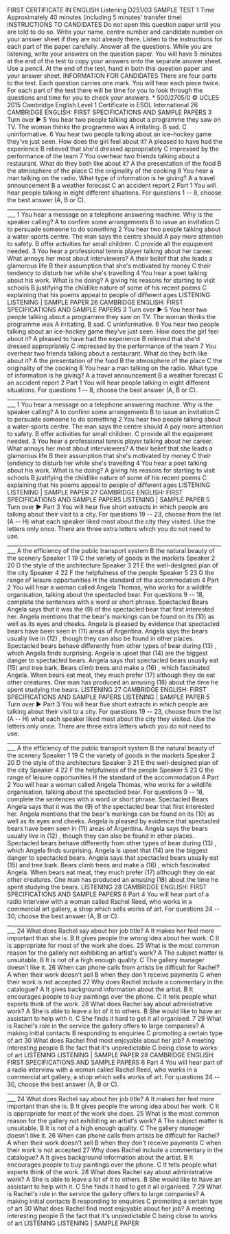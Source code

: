 FIRST CERTIFICATE IN ENGLISH Listening D251/03 SAMPLE TEST 1 Time
Approximately 40 minutes (including 5 minutes' transfer time)
INSTRUCTIONS TO CANDIDATES Do not open this question paper until you are
told to do so. Write your name, centre number and candidate number on
your answer sheet if they are not already there. Listen to the
instructions for each part of the paper carefully. Answer all the
questions. While you are listening, write your answers on the question
paper. You will have 5 minutes at the end of the test to copy your
answers onto the separate answer sheet. Use a pencil. At the end of the
test, hand in both this question paper and your answer sheet.
INFORMATION FOR CANDIDATES There are four parts to the test. Each
question carries one mark. You will hear each piece twice. For each part
of the test there will be time for you to look through the questions and
time for you to check your answers. \* 500/2705/0 © UCLES 2015 Cambridge
English Level 1 Certificate in ESOL International 26 CAMBRIDGE ENGLISH:
FIRST SPECIFICATIONS AND SAMPLE PAPERS 3 Turn over ► 5 You hear two
people talking about a programme they saw on TV. The woman thinks the
programme was A irritating. B sad. C uninformative. 6 You hear two
people talking about an ice-hockey game they've just seen. How does the
girl feel about it? A pleased to have had the experience B relieved that
she'd dressed appropriately C impressed by the performance of the team 7
You overhear two friends talking about a restaurant. What do they both
like about it? A the presentation of the food B the atmosphere of the
place C the originality of the cooking 8 You hear a man talking on the
radio. What type of information is he giving? A a travel announcement B
a weather forecast C an accident report 2 Part 1 You will hear people
talking in eight different situations. For questions 1 -- 8, choose the
best answer (A, B or C).
\_\_\_\_\_\_\_\_\_\_\_\_\_\_\_\_\_\_\_\_\_\_\_\_\_\_\_\_\_\_\_\_\_\_\_\_\_\_\_\_\_\_\_\_\_\_\_\_\_\_\_\_\_\_\_\_\_\_\_\_\_\_\_\_\_\_\_\_\_\_\_\_\_\_\_\_\_\_\_\_\_
1 You hear a message on a telephone answering machine. Why is the
speaker calling? A to confirm some arrangements B to issue an invitation
C to persuade someone to do something 2 You hear two people talking
about a water-sports centre. The man says the centre should A pay more
attention to safety. B offer activities for small children. C provide
all the equipment needed. 3 You hear a professional tennis player
talking about her career. What annoys her most about interviewers? A
their belief that she leads a glamorous life B their assumption that
she's motivated by money C their tendency to disturb her while she's
travelling 4 You hear a poet talking about his work. What is he doing? A
giving his reasons for starting to visit schools B justifying the
childlike nature of some of his recent poems C explaining that his poems
appeal to people of different ages LISTENING LISTENING \| SAMPLE PAPER
26 CAMBRIDGE ENGLISH: FIRST SPECIFICATIONS AND SAMPLE PAPERS 3 Turn over
► 5 You hear two people talking about a programme they saw on TV. The
woman thinks the programme was A irritating. B sad. C uninformative. 6
You hear two people talking about an ice-hockey game they've just seen.
How does the girl feel about it? A pleased to have had the experience B
relieved that she'd dressed appropriately C impressed by the performance
of the team 7 You overhear two friends talking about a restaurant. What
do they both like about it? A the presentation of the food B the
atmosphere of the place C the originality of the cooking 8 You hear a
man talking on the radio. What type of information is he giving? A a
travel announcement B a weather forecast C an accident report 2 Part 1
You will hear people talking in eight different situations. For
questions 1 -- 8, choose the best answer (A, B or C).
\_\_\_\_\_\_\_\_\_\_\_\_\_\_\_\_\_\_\_\_\_\_\_\_\_\_\_\_\_\_\_\_\_\_\_\_\_\_\_\_\_\_\_\_\_\_\_\_\_\_\_\_\_\_\_\_\_\_\_\_\_\_\_\_\_\_\_\_\_\_\_\_\_\_\_\_\_\_\_\_\_
1 You hear a message on a telephone answering machine. Why is the
speaker calling? A to confirm some arrangements B to issue an invitation
C to persuade someone to do something 2 You hear two people talking
about a water-sports centre. The man says the centre should A pay more
attention to safety. B offer activities for small children. C provide
all the equipment needed. 3 You hear a professional tennis player
talking about her career. What annoys her most about interviewers? A
their belief that she leads a glamorous life B their assumption that
she's motivated by money C their tendency to disturb her while she's
travelling 4 You hear a poet talking about his work. What is he doing? A
giving his reasons for starting to visit schools B justifying the
childlike nature of some of his recent poems C explaining that his poems
appeal to people of different ages LISTENING LISTENING \| SAMPLE PAPER
27 CAMBRIDGE ENGLISH: FIRST SPECIFICATIONS AND SAMPLE PAPERS LISTENING
\| SAMPLE PAPER 5 Turn over ► Part 3 You will hear five short extracts
in which people are talking about their visit to a city. For questions
19 -- 23, choose from the list (A -- H) what each speaker liked most
about the city they visited. Use the letters only once. There are three
extra letters which you do not need to use.
\_\_\_\_\_\_\_\_\_\_\_\_\_\_\_\_\_\_\_\_\_\_\_\_\_\_\_\_\_\_\_\_\_\_\_\_\_\_\_\_\_\_\_\_\_\_\_\_\_\_\_\_\_\_\_\_\_\_\_\_\_\_\_\_\_\_\_\_\_\_\_\_\_\_\_\_\_\_\_\_\_
A the efficiency of the public transport system B the natural beauty of
the scenery Speaker 1 19 C the variety of goods in the markets Speaker 2
20 D the style of the architecture Speaker 3 21 E the well-designed plan
of the city Speaker 4 22 F the helpfulness of the people Speaker 5 23 G
the range of leisure opportunities H the standard of the accommodation 4
Part 2 You will hear a woman called Angela Thomas, who works for a
wildlife organisation, talking about the spectacled bear. For questions
9 -- 18, complete the sentences with a word or short phrase. Spectacled
Bears Angela says that it was the (9) of the spectacled bear that first
interested her. Angela mentions that the bear's markings can be found on
its (10) as well as its eyes and cheeks. Angela is pleased by evidence
that spectacled bears have been seen in (11) areas of Argentina. Angela
says the bears usually live in (12) , though they can also be found in
other places. Spectacled bears behave differently from other types of
bear during (13) , which Angela finds surprising. Angela is upset that
(14) are the biggest danger to spectacled bears. Angela says that
spectacled bears usually eat (15) and tree bark. Bears climb trees and
make a (16) , which fascinated Angela. When bears eat meat, they much
prefer (17) although they do eat other creatures. One man has produced
an amusing (18) about the time he spent studying the bears. LISTENING 27
CAMBRIDGE ENGLISH: FIRST SPECIFICATIONS AND SAMPLE PAPERS LISTENING \|
SAMPLE PAPER 5 Turn over ► Part 3 You will hear five short extracts in
which people are talking about their visit to a city. For questions 19
-- 23, choose from the list (A -- H) what each speaker liked most about
the city they visited. Use the letters only once. There are three extra
letters which you do not need to use.
\_\_\_\_\_\_\_\_\_\_\_\_\_\_\_\_\_\_\_\_\_\_\_\_\_\_\_\_\_\_\_\_\_\_\_\_\_\_\_\_\_\_\_\_\_\_\_\_\_\_\_\_\_\_\_\_\_\_\_\_\_\_\_\_\_\_\_\_\_\_\_\_\_\_\_\_\_\_\_\_\_
A the efficiency of the public transport system B the natural beauty of
the scenery Speaker 1 19 C the variety of goods in the markets Speaker 2
20 D the style of the architecture Speaker 3 21 E the well-designed plan
of the city Speaker 4 22 F the helpfulness of the people Speaker 5 23 G
the range of leisure opportunities H the standard of the accommodation 4
Part 2 You will hear a woman called Angela Thomas, who works for a
wildlife organisation, talking about the spectacled bear. For questions
9 -- 18, complete the sentences with a word or short phrase. Spectacled
Bears Angela says that it was the (9) of the spectacled bear that first
interested her. Angela mentions that the bear's markings can be found on
its (10) as well as its eyes and cheeks. Angela is pleased by evidence
that spectacled bears have been seen in (11) areas of Argentina. Angela
says the bears usually live in (12) , though they can also be found in
other places. Spectacled bears behave differently from other types of
bear during (13) , which Angela finds surprising. Angela is upset that
(14) are the biggest danger to spectacled bears. Angela says that
spectacled bears usually eat (15) and tree bark. Bears climb trees and
make a (16) , which fascinated Angela. When bears eat meat, they much
prefer (17) although they do eat other creatures. One man has produced
an amusing (18) about the time he spent studying the bears. LISTENING 28
CAMBRIDGE ENGLISH: FIRST SPECIFICATIONS AND SAMPLE PAPERS 6 Part 4 You
will hear part of a radio interview with a woman called Rachel Reed, who
works in a commercial art gallery, a shop which sells works of art. For
questions 24 -- 30, choose the best answer (A, B or C).
\_\_\_\_\_\_\_\_\_\_\_\_\_\_\_\_\_\_\_\_\_\_\_\_\_\_\_\_\_\_\_\_\_\_\_\_\_\_\_\_\_\_\_\_\_\_\_\_\_\_\_\_\_\_\_\_\_\_\_\_\_\_\_\_\_\_\_\_\_\_\_\_\_\_\_\_\_\_\_\_\_
24 What does Rachel say about her job title? A It makes her feel more
important than she is. B It gives people the wrong idea about her work.
C It is appropriate for most of the work she does. 25 What is the most
common reason for the gallery not exhibiting an artist's work? A The
subject matter is unsuitable. B It is not of a high enough quality. C
The gallery manager doesn't like it. 26 When can phone calls from
artists be difficult for Rachel? A when their work doesn't sell B when
they don't receive payments C when their work is not accepted 27 Why
does Rachel include a commentary in the catalogue? A It gives background
information about the artist. B It encourages people to buy paintings
over the phone. C It tells people what experts think of the work. 28
What does Rachel say about administrative work? A She is able to leave a
lot of it to others. B She would like to have an assistant to help with
it. C She finds it hard to get it all organised. 7 29 What is Rachel's
role in the service the gallery offers to large companies? A making
initial contacts B responding to enquiries C promoting a certain type of
art 30 What does Rachel find most enjoyable about her job? A meeting
interesting people B the fact that it's unpredictable C being close to
works of art LISTENING LISTENING \| SAMPLE PAPER 28 CAMBRIDGE ENGLISH:
FIRST SPECIFICATIONS AND SAMPLE PAPERS 6 Part 4 You will hear part of a
radio interview with a woman called Rachel Reed, who works in a
commercial art gallery, a shop which sells works of art. For questions
24 -- 30, choose the best answer (A, B or C).
\_\_\_\_\_\_\_\_\_\_\_\_\_\_\_\_\_\_\_\_\_\_\_\_\_\_\_\_\_\_\_\_\_\_\_\_\_\_\_\_\_\_\_\_\_\_\_\_\_\_\_\_\_\_\_\_\_\_\_\_\_\_\_\_\_\_\_\_\_\_\_\_\_\_\_\_\_\_\_\_\_
24 What does Rachel say about her job title? A It makes her feel more
important than she is. B It gives people the wrong idea about her work.
C It is appropriate for most of the work she does. 25 What is the most
common reason for the gallery not exhibiting an artist's work? A The
subject matter is unsuitable. B It is not of a high enough quality. C
The gallery manager doesn't like it. 26 When can phone calls from
artists be difficult for Rachel? A when their work doesn't sell B when
they don't receive payments C when their work is not accepted 27 Why
does Rachel include a commentary in the catalogue? A It gives background
information about the artist. B It encourages people to buy paintings
over the phone. C It tells people what experts think of the work. 28
What does Rachel say about administrative work? A She is able to leave a
lot of it to others. B She would like to have an assistant to help with
it. C She finds it hard to get it all organised. 7 29 What is Rachel's
role in the service the gallery offers to large companies? A making
initial contacts B responding to enquiries C promoting a certain type of
art 30 What does Rachel find most enjoyable about her job? A meeting
interesting people B the fact that it's unpredictable C being close to
works of art LISTENING LISTENING \| SAMPLE PAPER
